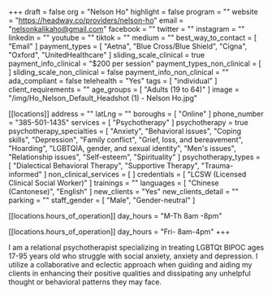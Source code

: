 +++
draft = false
org = "Nelson Ho"
highlight = false
program = ""
website = "https://headway.co/providers/nelson-ho"
email = "nelsonkalikaho@gmail.com"
facebook = ""
twitter = ""
instagram = ""
linkedin = ""
youtube = ""
tiktok = ""
medium = ""
best_way_to_contact = [ "Email" ]
payment_types = [
  "Aetna",
  "Blue Cross/Blue Shield",
  "Cigna",
  "Oxford",
  "UnitedHealthcare"
]
sliding_scale_clinical = true
payment_info_clinical = "$200 per session"
payment_types_non_clinical = [ ]
sliding_scale_non_clinical = false
payment_info_non_clinical = ""
ada_compliant = false
telehealth = "Yes"
tags = [ "individual" ]
client_requirements = ""
age_groups = [ "Adults (19 to 64)" ]
image = "/img/Ho_Nelson_Default_Headshot (1) - Nelson Ho.jpg"

[[locations]]
address = ""
latLng = ""
boroughs = [ "Online" ]
phone_number = "385-501-1435"
services = [ "Psychotherapy" ]
psychotherapy = true
psychotherapy_specialties = [
  "Anxiety",
  "Behavioral issues",
  "Coping skills",
  "Depression",
  "Family conflict",
  "Grief, loss, and bereavement",
  "Hoarding",
  "LGBTQIA, gender, and sexual identity",
  "Men's issues",
  "Relationship issues",
  "Self-esteem",
  "Spirituality"
]
psychotherapy_types = [
  "Dialectical Behavioral Therapy",
  "Supportive Therapy",
  "Trauma-informed"
]
non_clinical_services = [ ]
credentials = [ "LCSW (Licensed Clinical Social Worker)" ]
trainings = ""
languages = [ "Chinese (Cantonese)", "English" ]
new_clients = "Yes"
new_clients_detail = ""
parking = ""
staff_gender = [ "Male", "Gender-neutral" ]

  [[locations.hours_of_operation]]
  day_hours = "M-Th 8am -8pm"

  [[locations.hours_of_operation]]
  day_hours = "Fri- 8am-4pm"
+++

I am a relational psychotherapist  specializing in treating LGBTQt BIPOC ages 17-95 years old  who struggle with social anxiety, anxiety and depression. I utilize a collaborative and  eclectic approach when guiding and aiding my clients in enhancing their positive qualities and dissipating any unhelpful thought or behavioral patterns they may face.  
